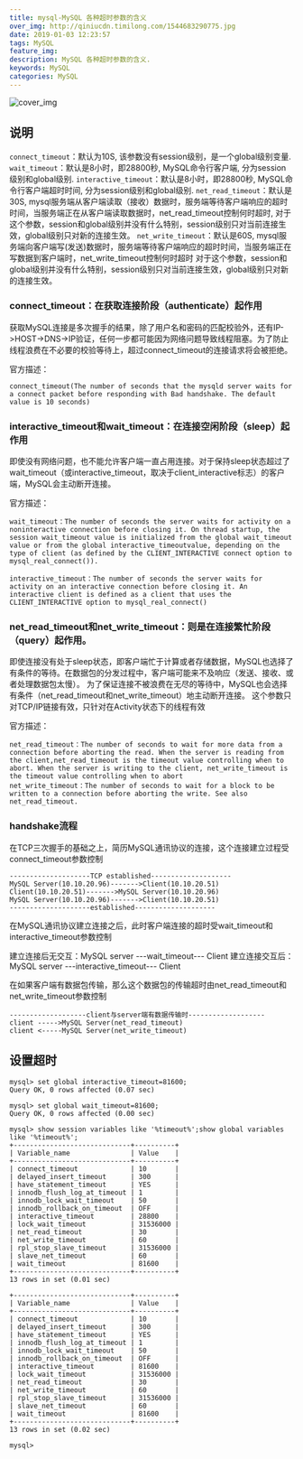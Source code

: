 ```yaml
---
title: mysql-MySQL 各种超时参数的含义
over_img: http://qiniucdn.timilong.com/1544683290775.jpg
date: 2019-01-03 12:23:57
tags: MySQL
feature_img:
description: MySQL 各种超时参数的含义.
keywords: MySQL
categories: MySQL
---
```


![cover_img](http://qiniucdn.timilong.com/1544683290775.jpg)

## 说明

`connect_timeout`：默认为10S, 该参数没有session级别，是一个global级别变量.
`wait_timeout`：默认是8小时，即28800秒, MySQL命令行客户端, 分为session级别和global级别.
`interactive_timeout`：默认是8小时，即28800秒, MySQL命令行客户端超时时间, 分为session级别和global级别.
`net_read_timeout`：默认是30S, mysql服务端从客户端读取（接收）数据时，服务端等待客户端响应的超时时间，当服务端正在从客户端读取数据时，net_read_timeout控制何时超时, 对于这个参数，session和global级别并没有什么特别，session级别只对当前连接生效，global级别只对新的连接生效。
`net_write_timeout`：默认是60S, mysql服务端向客户端写(发送)数据时，服务端等待客户端响应的超时时间，当服务端正在写数据到客户端时，net_write_timeout控制何时超时 对于这个参数，session和global级别并没有什么特别，session级别只对当前连接生效，global级别只对新的连接生效。

### connect_timeout：在获取连接阶段（authenticate）起作用

获取MySQL连接是多次握手的结果，除了用户名和密码的匹配校验外，还有IP->HOST->DNS->IP验证，任何一步都可能因为网络问题导致线程阻塞。为了防止线程浪费在不必要的校验等待上，超过connect_timeout的连接请求将会被拒绝。

官方描述：
```
connect_timeout(The number of seconds that the mysqld server waits for a connect packet before responding with Bad handshake. The default value is 10 seconds)
```

### interactive_timeout和wait_timeout：在连接空闲阶段（sleep）起作用

即使没有网络问题，也不能允许客户端一直占用连接。对于保持sleep状态超过了wait_timeout（或interactive_timeout，取决于client_interactive标志）的客户端，MySQL会主动断开连接。

官方描述：
```
wait_timeout：The number of seconds the server waits for activity on a noninteractive connection before closing it. On thread startup, the session wait_timeout value is initialized from the global wait_timeout value or from the global interactive_timeoutvalue, depending on the type of client (as defined by the CLIENT_INTERACTIVE connect option to mysql_real_connect()).

interactive_timeout：The number of seconds the server waits for activity on an interactive connection before closing it. An interactive client is defined as a client that uses the CLIENT_INTERACTIVE option to mysql_real_connect()
```

### net_read_timeout和net_write_timeout：则是在连接繁忙阶段（query）起作用。

即使连接没有处于sleep状态，即客户端忙于计算或者存储数据，MySQL也选择了有条件的等待。在数据包的分发过程中，客户端可能来不及响应（发送、接收、或者处理数据包太慢）。
为了保证连接不被浪费在无尽的等待中，MySQL也会选择有条件（net_read_timeout和net_write_timeout）地主动断开连接。
这个参数只对TCP/IP链接有效，只针对在Activity状态下的线程有效

官方描述：
```
net_read_timeout：The number of seconds to wait for more data from a connection before aborting the read. When the server is reading from the client,net_read_timeout is the timeout value controlling when to abort. When the server is writing to the client, net_write_timeout is the timeout value controlling when to abort
net_write_timeout：The number of seconds to wait for a block to be written to a connection before aborting the write. See also net_read_timeout.
```

### handshake流程

在TCP三次握手的基础之上，简历MySQL通讯协议的连接，这个连接建立过程受connect_timeout参数控制
```
--------------------TCP established--------------------
MySQL Server(10.10.20.96)------->Client(10.10.20.51)
Client(10.10.20.51)------->MySQL Server(10.10.20.96)
MySQL Server(10.10.20.96)------->Client(10.10.20.51)
--------------------established--------------------
```

在MySQL通讯协议建立连接之后，此时客户端连接的超时受wait_timeout和interactive_timeout参数控制

建立连接后无交互：MySQL server ---wait_timeout--- Client
建立连接交互后：MySQL server ---interactive_timeout--- Client

在如果客户端有数据包传输，那么这个数据包的传输超时由net_read_timeout和net_write_timeout参数控制
```
-------------------client与server端有数据传输时-------------------
client ----->MySQL Server(net_read_timeout)
client <-----MySQL Server(net_write_timeout)
```

## 设置超时
```
mysql> set global interactive_timeout=81600;
Query OK, 0 rows affected (0.07 sec)

mysql> set global wait_timeout=81600;
Query OK, 0 rows affected (0.00 sec)

mysql> show session variables like '%timeout%';show global variables like '%timeout%';
+-----------------------------+----------+
| Variable_name               | Value    |
+-----------------------------+----------+
| connect_timeout             | 10       |
| delayed_insert_timeout      | 300      |
| have_statement_timeout      | YES      |
| innodb_flush_log_at_timeout | 1        |
| innodb_lock_wait_timeout    | 50       |
| innodb_rollback_on_timeout  | OFF      |
| interactive_timeout         | 28800    |
| lock_wait_timeout           | 31536000 |
| net_read_timeout            | 30       |
| net_write_timeout           | 60       |
| rpl_stop_slave_timeout      | 31536000 |
| slave_net_timeout           | 60       |
| wait_timeout                | 81600    |
+-----------------------------+----------+
13 rows in set (0.01 sec)

+-----------------------------+----------+
| Variable_name               | Value    |
+-----------------------------+----------+
| connect_timeout             | 10       |
| delayed_insert_timeout      | 300      |
| have_statement_timeout      | YES      |
| innodb_flush_log_at_timeout | 1        |
| innodb_lock_wait_timeout    | 50       |
| innodb_rollback_on_timeout  | OFF      |
| interactive_timeout         | 81600    |
| lock_wait_timeout           | 31536000 |
| net_read_timeout            | 30       |
| net_write_timeout           | 60       |
| rpl_stop_slave_timeout      | 31536000 |
| slave_net_timeout           | 60       |
| wait_timeout                | 81600    |
+-----------------------------+----------+
13 rows in set (0.02 sec)

mysql>
```
